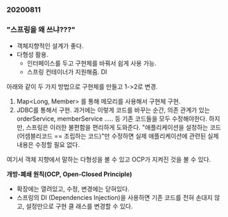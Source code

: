 ### 20200811
### "스프링을 왜 쓰냐???"
- 객체지향적인 설계가 좋다.
- 다형성 활용.
  - 인터페이스를 두고 구현체를 바꿔서 쉽게 사용 가능.
  - 스프링 컨테이너가 지원해줌. DI


아래와 같이 두 가지 방법으로 구현체를 만들고 1->2로 변경.  
1) Map<Long, Member> 를 통해 메모리를 사용해서 구현체 구현.
2) JDBC를 통해서 구현.
과거에는 이렇게 코드를 바꾸는 순간, 의존 관계가 있는 orderService, memberService ..... 등 기존 코드들을 모두 수정해야한다.
하지만, 스프링은 이러한 불편함을 편리하게 도와준다. 
"애플리케이션을 설정하는 코드(어셈블리코드 == 조립하는 코드)"만 수정하면 실제 애플리케이션에 관련된 실제 내용은 수정할 필요 없다.


여기서 객체 지향에서 말하는 다형성을 볼 수 있고 OCP가 지켜진 것을 볼 수 있다. 

**개방-폐쇄 원칙(OCP, Open-Closed Principle)**
- 확장에는 열려있고, 수정, 변경에는 닫혀있다.
- 스프링의 DI (Dependencies Injection)을 사용하면 기존 코드를 전혀 손대지 않고, 설정만으로 구현 클
래스를 변경할 수 있다.

